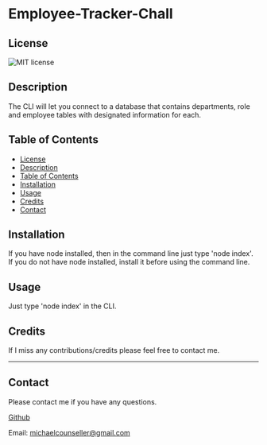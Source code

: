 # Employee-Tracker-Chall
## License
![MIT license](https://img.shields.io/badge/License-MIT-yellow.svg)

## Description 

The CLI will let you connect to a database that contains departments, role and employee tables with designated information for each.

## Table of Contents

  - [License](#license)
  - [Description](#description)
  - [Table of Contents](#table-of-contents)
  - [Installation](#installation)
  - [Usage](#usage)
  - [Credits](#credits)
  - [Contact](#contact)

## Installation

If you have node installed, then in the command line just type 'node index'. If you do not have node installed, install it before using the command line.

## Usage

Just type 'node index' in the CLI.

## Credits

If I miss any contributions/credits please feel free to contact me.

---

## Contact

Please contact me if you have any questions.

[Github](https://github.com/94r0372189547389)

Email: michaelcounseller@gmail.com


